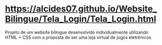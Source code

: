 # https://alcides07.github.io/Website_Bilingue/Tela_Login/Tela_Login.html
Projeto de um website bilíngue desenvolvido individualmente utilizando HTML + CSS com a proposta de ser uma loja virtual de jogos eletrônicos.
